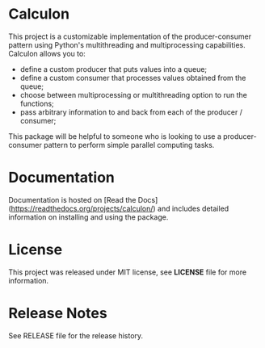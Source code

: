 # Calculon
This project is a customizable implementation of the producer-consumer pattern using Python's multithreading and multiprocessing capabilities. Calculon allows you to:

* define a custom producer that puts values into a queue;
* define a custom consumer that processes values obtained from the queue;
* choose between multiprocessing or multithreading option to run the functions;
* pass arbitrary information to and back from each of the producer / consumer;

This package will be helpful to someone who is looking to use a producer-consumer
pattern to perform simple parallel computing tasks.

# Documentation
Documentation is hosted on [Read the Docs] (https://readthedocs.org/projects/calculon/) and includes detailed information on installing and using the package.

# License
This project was released under MIT license, see **LICENSE** file for more information.

# Release Notes
See RELEASE file for the release history.
